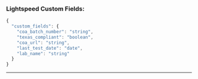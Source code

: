 ### **Lightspeed Custom Fields:**
```javascript
{
  "custom_fields": {
    "coa_batch_number": "string",
    "texas_compliant": "boolean",
    "coa_url": "string",
    "last_test_date": "date",
    "lab_name": "string"
  }
}
```

---
